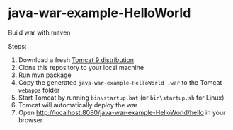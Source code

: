 # java-war-example-HelloWorld 
Build war with maven

Steps:

1. Download a fresh [Tomcat 9 distribution](https://tomcat.apache.org/)
2. Clone this repository to your local machine
3. Run mvn package
4. Copy the generated `java-war-example-HelloWorld .war` to the Tomcat `webapps` folder
5. Start Tomcat by running `bin\startup.bat` (or `bin\startup.sh` for Linux)
5. Tomcat will automatically deploy the war
6. Open [http://localhost:8080/java-war-example-HelloWorld/hello](http://localhost:8080/java-war-example-HelloWorld/hello) in your browser
